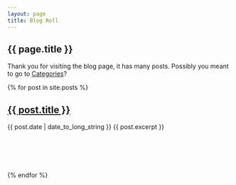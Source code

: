 ```yaml
---
layout: page
title: Blog Roll
---
```


## {{ page.title }}

Thank you for visiting the blog page, it has many posts. Possibly you meant to go to [Categories](/categories)?

{% for post in site.posts %}
  <article>
    <h2>
      <a href="{{ post.url }}">
        {{ post.title }}
      </a>
    </h2>
    <time datetime="{{ post.date | date: "%Y-%m-%d" }}">{{ post.date | date_to_long_string }}</time>
    {{ post.excerpt }}

  </article>
  <h1>&nbsp;</h1>
{% endfor %}